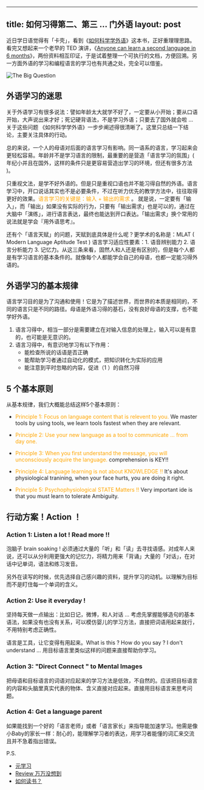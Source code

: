

---
title: 如何习得第二、第三 ... 门外语
layout: post
---

近日学日语觉得有「卡壳」，看到《[如何科学学外语](https://book.douban.com/subject/35424870/)》这本书，正好重理理思路。看完又想起来一个老早的 TED 演讲，《[Anyone can learn a second language in 6 months](https://www.youtube.com/watch?v=d0yGdNEWdn0)》，两份资料相互印证，于是试着整理一个可执行的文档，方便回溯。另一方面外语的学习和编程语言的学习也有共通之处，完全可以借鉴。

![The Big Question](http://villim.github.io/img/2020/learn.2nd.language.png)

## 外语学习的迷思

关于外语学习有很多说法：譬如年龄太大就学不好了，一定要从小开始；要从口语开始，大声说出来才好；死记硬背语法，不是学习外语；只要去了国外就会啦 ... 关于这些问题 《如何科学学外语》一步步阐述得很清晰了。这里只总结一下结论，主要关注具体的行动。

总的来说，一个人的母语对后面的语言学习有影响。同一语系的语言，学习起来会更轻松容易。年龄并不是学习语言的限制，最重要的是营造「语言学习的氛围」( 年纪小并且在国外，这样的条件只是更容易营造出学习的环境，但还有很多方法 )。

只重视文法，是学不好外语的。但是只是重视口语也并不能习得自然的外语。语言学习中，开口说话其实也不是必要条件，不过在听力优先的教学方法中，往往取得更好的效果。<span style="color:orange">语言学习的关键是：输入 + 输出的需求</span> 。 就是说，一定要有「输入」，而「输出」如果没有实际的行为，只要有「输出需求」也是可以的，通过在大脑中「演练」，进行语言表达，最终也能达到开口表达。「输出需求」换个常用的说法就是学会『用外语思考』。

还有个「语言天赋」的问题，天赋到底具体是什么呢？更学术的名称是：MLAT ( Modern Language Aptitude Test ) 语言学习适应性要素：1.  语音辨别能力 2.  语言分析能力 3.  记忆力。从这三条来看，固然人和人还是有区别的，但是每个人都是有学习语言的基本条件的。就像每个人都能学会自己的母语，也都一定能习得外语的。

## 外语学习的基本规律

语言学习目的是为了沟通和使用！它是为了描述世界，而世界的本质是相同的，不同的语言只是不同的路径。母语是外语习得的基石，没有良好母语的支撑，也不能学好外语。

1.  语言习得中，相当一部分是需要建立在对输入信息的处理上，输入可以是有意的，也可能是无意识的。
2. 语言习得中，有意识地学习有以下作用：
	*  能检查所说的话语是否正确
	*  能帮助学习者通过自动化的模式，把知识转化为实际的应用
	*  能注意到平时忽略的内容，促进（1 ）的自然习得

##  5 个基本原则

从基本规律，我们大概能总结这样5个基本原则：

*  <span style="color:orange">Principle 1: Focus on language content that is relevent to you. </span> We master tools by using tools, we learn tools fastest when they are relevant.

* <span style="color:orange">Principle 2: Use your new language as a tool to communicate ... from day one. </span>

* <span style="color:orange">Principle 3: When you first understand the message, you will unconsciously acquire the language.</span> comprehension is KEY!!

* <span style="color:orange">Principle 4: Language learning is not about KNOWLEDGE !! </span> It's about physiological tranining, when your face hurts, you are doing it right.

* <span style="color:orange">Principle 5: Psychophysiological STATE Matters !! </span> Very important ide is that you must learn to tolerate Ambiguity.


## 行动方案！Action ！


### Action 1: Listen a lot ! Read more !!

泡脑子 brain soaking ! 必须通过大量的「听」和「读」去寻找语感。对成年人来说，还可以从分利用更强大的记忆力，将精力用来「背诵」大量的「对话」，在对话中记单词，语法和练习发音。

另外在读写的时候，优先选择自己感兴趣的资料，提升学习的动机。以理解为目标而不是盯住每一个单词的含义。


### Action 2: Use it everyday ! 

坚持每天做一点输出：比如日记，微博，和人对话 ... 考虑先掌握能够造句的基本语法，如果没有也没有关系，可以模仿婴儿的学习方法，直接把词语用起来就行，不用特别考虑正确性。

语言是工具，让它变得有用起来。What is this ? How do you say ? I don't understand ... 用目标语言里类似这样的问题来直接帮助你学习。

### Action 3: "Direct Connect " to Mental Images

把母语和目标语言的词语对应起来的学习方法是低效，不自然的。应该把目标语言的内容和头脑里真实代表的物体、含义直接对应起来。直接用目标语言来思考问题。

### Action 4: Get a language parent

如果能找到一个好的「语言老师」或者「语言家长」来指导能加速学习。他需是像小Baby的家长一样：耐心的，能理解学习者的表达，用学习者能懂的词汇来交流且并不急着指出错误。



P.S. 

* [元学习](https://villim.github.io/learning-to-learn)
* [Review 万万没想到](https://villim.github.io/review-of-wwmxd)
* [如何读书？](https://villim.github.io/how-to-read)